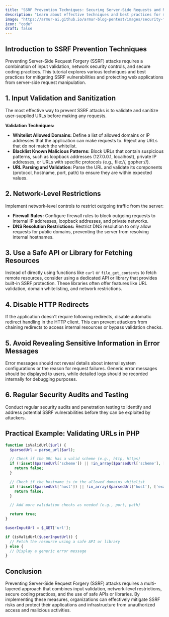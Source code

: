 ```yaml
---
title: "SSRF Prevention Techniques: Securing Server-Side Requests and Mitigating SSRF Risks"
description: "Learn about effective techniques and best practices for mitigating SSRF vulnerabilities and protecting web applications from server-side request manipulation."
image: "https://armur-ai.github.io/armur-blog-pentest/images/security-fundamentals.png"
icon: "code"
draft: false
---
```

## Introduction to SSRF Prevention Techniques

Preventing Server-Side Request Forgery (SSRF) attacks requires a combination of input validation, network security controls, and secure coding practices. This tutorial explores various techniques and best practices for mitigating SSRF vulnerabilities and protecting web applications from server-side request manipulation.

## 1. Input Validation and Sanitization

The most effective way to prevent SSRF attacks is to validate and sanitize user-supplied URLs before making any requests.

**Validation Techniques:**

* **Whitelist Allowed Domains:** Define a list of allowed domains or IP addresses that the application can make requests to. Reject any URLs that do not match the whitelist.
* **Blacklist Known Malicious Patterns:**  Block URLs that contain suspicious patterns, such as loopback addresses (127.0.0.1, localhost), private IP addresses, or URLs with specific protocols (e.g., file://, gopher://).
* **URL Parsing and Validation:** Parse the URL and validate its components (protocol, hostname, port, path) to ensure they are within expected values.


## 2. Network-Level Restrictions

Implement network-level controls to restrict outgoing traffic from the server:

* **Firewall Rules:** Configure firewall rules to block outgoing requests to internal IP addresses, loopback addresses, and private networks.
* **DNS Resolution Restrictions:** Restrict DNS resolution to only allow requests for public domains, preventing the server from resolving internal hostnames.


## 3. Use a Safe API or Library for Fetching Resources

Instead of directly using functions like `curl` or `file_get_contents` to fetch remote resources, consider using a dedicated API or library that provides built-in SSRF protection.  These libraries often offer features like URL validation, domain whitelisting, and network restrictions.


## 4. Disable HTTP Redirects

If the application doesn't require following redirects, disable automatic redirect handling in the HTTP client. This can prevent attackers from chaining redirects to access internal resources or bypass validation checks.


## 5. Avoid Revealing Sensitive Information in Error Messages

Error messages should not reveal details about internal system configurations or the reason for request failures. Generic error messages should be displayed to users, while detailed logs should be recorded internally for debugging purposes.


## 6. Regular Security Audits and Testing

Conduct regular security audits and penetration testing to identify and address potential SSRF vulnerabilities before they can be exploited by attackers.


## Practical Example: Validating URLs in PHP

```php
function isValidUrl($url) {
  $parsedUrl = parse_url($url);

  // Check if the URL has a valid scheme (e.g., http, https)
  if (!isset($parsedUrl['scheme']) || !in_array($parsedUrl['scheme'], ['http', 'https'])) {
    return false;
  }

  // Check if the hostname is in the allowed domains whitelist
  if (!isset($parsedUrl['host']) || !in_array($parsedUrl['host'], ['example.com', 'api.example.com'])) {
    return false;
  }

  // Add more validation checks as needed (e.g., port, path)

  return true;
}

$userInputUrl = $_GET['url'];

if (isValidUrl($userInputUrl)) {
  // Fetch the resource using a safe API or library
} else {
  // Display a generic error message
}
```

## Conclusion

Preventing Server-Side Request Forgery (SSRF) attacks requires a multi-layered approach that combines input validation, network-level restrictions, secure coding practices, and the use of safe APIs or libraries. By implementing these measures, organizations can effectively mitigate SSRF risks and protect their applications and infrastructure from unauthorized access and malicious activities.
